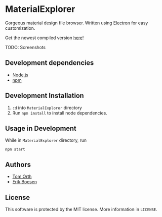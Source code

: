 # MaterialExplorer
Gorgeous material design file browser. Written using [Electron](http://electron.atom.io/) for easy customization.

Get the newest compiled version [here](http://github.com/atf1999/MaterialExplorer/releases)!

TODO: Screenshots

## Development dependencies
* [Node.js](https://nodejs.org)
* [npm](https://npmjs.com)

## Development Installation
1. `cd` into `MaterialExplorer` directory
2. Run `npm install` to install node dependencies.

## Usage in Development
While in `MaterialExplorer` directory, run

    npm start

## Authors
* [Tom Orth](https://github.com/atf1999)
* [Erik Boesen](https://github.com/ErikBoesen)

## License
This software is protected by the MIT license. More information in `LICENSE`.